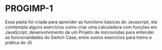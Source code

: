 # PROGIMP-1

Essa pasta foi criada para aprender as functions básicas do Javascript, ela comtempla alguns exercícios como criar uma calculadora com funções em JavaScript; desenvolvimento de um Projeto de microondas para entender as funcionalidades do Switch Case; entre outros exercícios para treino e prática de JS
